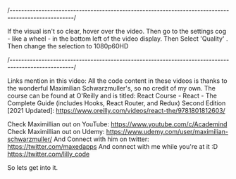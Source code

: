 


/*****---------------------------------------------------------------------------------------------------*****/

If the visual isn't so clear, hover over the video. Then go to the settings cog - like a wheel - in the bottom left of the video display. Then Select 'Quality' . Then change the selection to 1080p60HD

/*****---------------------------------------------------------------------------------------------------*****/

Links mention in this video:
All the code content in these videos is thanks to the wonderful Maximilian Schwarzmuller's, so no credit of my own. The course can be found at O'Reilly and is titled: React Course - React - The Complete Guide (includes Hooks, React Router, and Redux) Second Edition [2021 Updated]: https://www.oreilly.com/videos/react-the/9781801812603/

Check Maximillian out on YouTube: 
https://www.youtube.com/c/Academind
Check Maximillian out on Udemy: 
https://www.udemy.com/user/maximilian-schwarzmuller/
And Connect with him on twitter: 
https://twitter.com/maxedapps
And connect with me while you're at it :D 
https://twitter.com/lilly_code

 So lets get into it.

